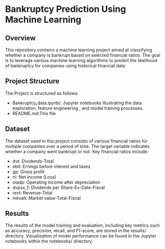 # Bankruptcy Prediction Using Machine Learning
## Overview
This repository contains a machine learning project aimed at classifying whether a company is bankrupt based on selected financial ratios. 
The goal is to leverage various machine learning algorithms to predict the likelihood of bankruptcy for companies using historical financial data
## Project Structure
The Project is structured as follows:

- Bankruptcy_data.ipynb/: Jupyter notebooks illustrating the data exploration, feature engineering , and model training processes.
 - README.md:This file



## Dataset 
The dataset used in this project consists of various financial ratios for multiple companies over a period of time.
The target variable indicates whether a company went bankrupt or not. Key financial ratios include:
- dvt: Dividends-Total
- ebit: Ernings before interest and taxes
- gp: Gross profit
- ni: Net income (Loss)
- oiadp: Operating income after depreciation
- dvpsx_f: Dividends per Share-Ex-Date-Fiscal
- revt: Revenue-Total
- mkvalt: Market value-Total-Fiscal

## Results 
The results of the model training and evaluation, including key metrics such as accuracy, precision, recall, and F1-score, are stored in the results/ directory. 
Visualization of model performance can be found in the Jupyter notebooks within the notebooks/ directory.
